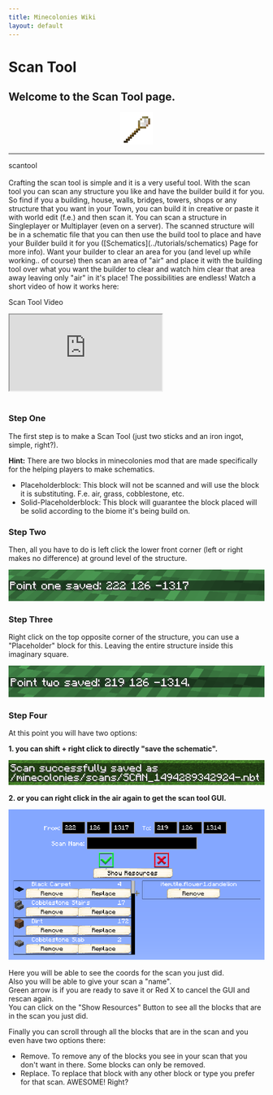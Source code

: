 ```yaml
---
title: Minecolonies Wiki
layout: default
---
```

# Scan Tool

## Welcome to the Scan Tool page.

<p style="text-align:center;"><img src="../../assets/images/icons/minecolonies/sceptersteel.png" alt="Scantool"></p>
    <hr />

<div class="infobox box text-center">
    <recipe>scantool</recipe>
</div>
<br>
 Crafting the scan tool is simple and it is a very useful tool. With the scan tool you can scan any structure you like and have the builder build it for you. So find if you a building, house, walls, bridges, towers, shops or any structure that you want in your Town, you can build it in creative or paste it with world edit (f.e.) and then scan it. You can scan a structure in Singleplayer or Multiplayer (even on a server). The scanned structure will be in a schematic file that you can then use the build tool to place and have your Builder build it for you ([Schematics](../tutorials/schematics) Page for more info). Want your builder to clear an area for you (and level up while working.. of course) then scan an area of "air" and place it with the building tool over what you want the builder to clear and watch him clear that area away leaving only "air" in it's place! The possibilities are endless! Watch a short video of how it works here:

<p class="h4">Scan Tool Video</p>

<div class="embed-responsive embed-responsive-16by9">
  <iframe class="embed-responsive-item" src="https://www.youtube.com/embed/mFIC3752o1c" allow="autoplay; encrypted-media" allowfullscreen></iframe>
</div>
<br>

### Step One

The first step is to make a Scan Tool (just two sticks and an iron ingot, simple, right?).
<br>

**Hint:** There are two blocks in minecolonies mod that are made specifically for the helping players to make schematics.
* Placeholderblock: This block will not be scanned and will use the block it is substituting. F.e. air, grass, cobblestone, etc.
* Solid-Placeholderblock: This block will guarantee the block placed will be solid according to the biome it's being build on. 

### Step Two

Then, all you have to do is left click the lower front corner (left or right makes no difference) at ground level of the structure.

![Point 1](../../assets/images/tutorial/point1.png)

### Step Three

Right click on the top opposite corner of the structure, you can use a "Placeholder" block for this. Leaving the entire structure inside this imaginary square.

![Point 2](../../assets/images/tutorial/point2.png)

### Step Four

At this point you will have two options: 

**1. you can shift + right click to directly "save the schematic".**

![Shift + Right Click](../../assets/images/tutorial/shift_click.png)

**2. or you can right click in the air again to get the scan tool GUI.**

![Scan Tool GUI](../../assets/images/tutorial/scan_tool_gui.png)

Here you will be able to see the coords for the scan you just did.  
Also you will be able to give your scan a "name".  
Green arrow is if you are ready to save it or Red X to cancel the GUI and rescan again.  
You can click on the "Show Resources" Button to see all the blocks that are in the scan you just did.

Finally you can scroll through all the blocks that are in the scan and you even have two options there:

* Remove.  To remove any of the blocks you see in your scan that you don't want in there. Some blocks can only be removed.
* Replace. To replace that block with any other block or type you prefer for that scan. AWESOME! Right?

